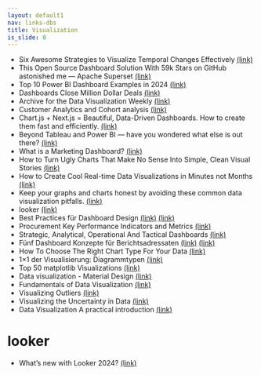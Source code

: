 ```yaml
---
layout: default1
nav: links-dbs
title: Visualization
is_slide: 0
---
```

- Six Awesome Strategies to Visualize Temporal Changes Effectively
[(link)](https://www.databrewer.co/blog/visualize-change-with-time)
- This Open Source Dashboard Solution With 59k Stars on GitHub astonished me — Apache Superset
[(link)](https://medium.com/@thoren.lederer/this-open-source-dashboard-solution-with-59k-stars-on-github-astonished-me-apache-superset-6f1607405380)
- Top 10 Power BI Dashboard Examples in 2024
[(link)](https://medium.com/@mokkup/top-10-power-bi-dashboard-examples-in-2024-b7035637ae33)
- Dashboards Close Million Dollar Deals
[(link)](https://medium.com/data-studio/dashboards-close-million-dollar-deals-1dd3e1763068)
- Archive for the Data Visualization Weekly
[(link)](https://www.anychart.com/blog/category/data-visualization-weekly/)
- Customer Analytics and Cohort analysis
[(link)](https://medium.com/@designbynattapong/customer-analytics-and-cohort-analysis-2fbbbba79783)
- Chart.js + Next.js = Beautiful, Data-Driven Dashboards. How to create them fast and efficiently.
[(link)](https://towardsdev.com/chart-js-next-js-beautiful-data-driven-dashboards-how-to-create-them-fast-and-efficiently-a59e313a3153)
- Beyond Tableau and Power BI — have you wondered what else is out there?
[(link)](https://medium.com/@yvette110/beyond-tableau-and-power-bi-have-you-wondered-what-else-is-out-there-123080b0ee89)
- What is a Marketing Dashboard?
[(link)](https://hurree.medium.com/what-is-a-marketing-dashboard-3-examples-ac101ad54153)
- How to Turn Ugly Charts That Make No Sense Into Simple, Clean Visual Stories
[(link)](https://slideteam.medium.com/how-to-turn-ugly-charts-that-make-no-sense-into-simple-clean-visual-stories-2d17490d78d2)
- How to Create Cool Real-time Data Visualizations in Minutes not Months
[(link)](https://blog.sopherapps.com/how-to-create-cool-real-time-data-visualizations-in-minutes-not-months-62667dd912ec)
- Keep your graphs and charts honest by avoiding these common data visualization pitfalls.
[(link)](https://betterhumans.pub/keep-your-graphs-and-charts-honest-by-avoiding-these-common-data-visualization-pitfalls-6d2d717a3f0)
- looker
[(link)](https://looker.com/medium.com/df-foundation/the-death-of-data-analytics-tools-%EF%B8%8F-ae28c7fbda53)
- Best Practices für Dashboard Design
[(link)](https://www.bi-scout.com/dashboard-design-best-practices)
[(link)](http://duelingdata.blogspot.com/2019/01/5-types-of-dashboards.html)
- Procurement Key Performance Indicators and Metrics
[(link)](https://www.datapine.com/kpi-examples-and-templates/procurement)
- Strategic, Analytical, Operational And Tactical Dashboards
[(link)](https://www.datapine.com/blog/strategic-operational-analytical-tactical-dashboards/)
- Fünf Dashboard Konzepte für Berichtsadressaten
[(link)](https://verovis.com/fuenf-dashboard-konzepte-fuer-berichtsadressaten/)
[(link)](https://zebrabi.com/infographic-choose-right-chart/)
- How To Choose The Right Chart Type For Your Data
[(link)](https://www.fusioncharts.com/blog/choose-right-chart-type-data/)
- 1×1 der Visualisierung: Diagrammtypen
[(link)](https://linearis.at/blog/2016/08/16/1x1-der-visualisierung-diagrammtypen/)
- Top 50 matplotlib Visualizations
[(link)](https://www.machinelearningplus.com/plots/top-50-matplotlib-visualizations-the-master-plots-python/)
- Data visualization - Material Design
[(link)](https://material.io/design/communication/data-visualization.html)
- Fundamentals of Data Visualization
[(link)](https://serialmentor.com/dataviz/)
- Visualizing Outliers
[(link)](https://flowingdata.com/2018/03/07/visualizing-outliers/)
- Visualizing the Uncertainty in Data
[(link)](https://flowingdata.com/2018/01/08/visualizing-the-uncertainty-in-data/)
- Data Visualization A practical introduction
[(link)](https://socviz.co/)


# looker
- What’s new with Looker 2024?
[(link)](https://medium.com/@hanna.le/whats-new-with-looker-2024-a9bfebe9afcb)

